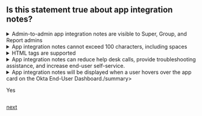 ## Is this statement true about app integration notes?

<details>
  <summary>Admin-to-admin app integration notes are visible to Super, Group, and Report admins</summary>
<p>
No
</p>
</details>

<details>
  <summary>App integration notes cannot exceed 100 characters, including spaces</summary>
<p>
No
</p>
</details>


<details>
  <summary>HTML tags are supported</summary>
<p>
  No
</p>
</details>

<details>
  <summary>App integration notes can reduce help desk calls, provide troubleshooting assistance, and increase end-user self-service.</summary>
<p>
  Yes
</p>
</details>

<details>
  <summary>App integration notes will be displayed when a user hovers over the app card on the Okta End-User Dashboard./summary>
<p>
  Yes
</p>
</details>




[next](32.md)
